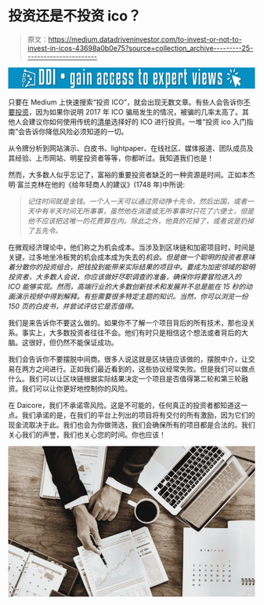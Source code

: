 # 投资还是不投资 ico？

> 原文：<https://medium.datadriveninvestor.com/to-invest-or-not-to-invest-in-icos-43698a0b0e75?source=collection_archive---------25----------------------->

[![](img/e712c537ea7e960cb7ed012f102d5631.png)](http://www.track.datadriveninvestor.com/1B9E)

只要在 Medium 上快速搜索“投资 ICO”，就会出现无数文章。有些人会告诉你[不要投资](https://hackernoon.com/dont-invest-in-ico-s-528f7466e048)，因为如果你说明 2017 年 ICO 骗局发生的情况，被骗的几率太高了。其他人会建议你如何使用传统的[清单](https://hackernoon.com/can-a-checklist-help-in-deciding-which-icos-to-invest-in-1c2eb29381c0)选择好的 ICO 进行投资。一堆“投资 ico 入门指南”会告诉你降低风险必须知道的一切。

从令牌分析到网站演示、白皮书、lightpaper、在线社区、媒体报道、团队成员及其经验、上市网站、明星投资者等等，你都听过。我知道我们也是！

然而，大多数人似乎忘记了，富裕的重要投资者缺乏的一种资源是时间。正如本杰明·富兰克林在他的《给年轻商人的建议》(1748 年)中所说:

> *记住时间就是金钱。一个人一天可以通过劳动挣十先令，然后出国，或者一天中有半天时间无所事事，虽然他在消遣或无所事事时只花了六便士，但是他不应该把这唯一的花费算在内。除此之外，他真的花掉了，或者说是扔掉了五先令。*

在微观经济理论中，他们称之为机会成本。当涉及到区块链和加密项目时，时间是关键，过多地坐冷板凳的机会成本成为失去的*机会。但是做一个聪明的投资者意味着分散你的投资组合，把钱投到能带来实际结果的项目中。要成为加密领域的聪明投资者，大多数人会说，你应该做好尽职调查的准备，确保你将要冒险进入的 ICO 能够实现。然而，高端行业的大多数创新技术和发展并不总是能在 15 秒的动画演示视频中得到解释。有些需要很多特定主题的知识。当然，你可以浏览一份 150 页的白皮书，并尝试评估它是否值得。*

我们是来告诉你不要这么做的。如果你不了解一个项目背后的所有技术，那也没关系。事实上，大多数投资者往往不会。他们有时只是相信这个想法或者背后的大脑。这很好，但仍然不能保证成功。

我们会告诉你不要摆脱中间商。很多人说这就是区块链应该做的，摆脱中介，让交易在两方之间进行。正如我们最近看到的，这些协议经常失败。但是我们可以做点什么。我们可以让区块链根据实际结果决定一个项目是否值得第二轮和第三轮融资。我们可以让你更好地控制你的风险。

在 Daicore，我们不承诺零风险。这是不可能的，任何真正的投资者都知道这一点。我们承诺的是，在我们的平台上列出的项目将有交付的所有激励，因为它们的现金流取决于此。我们也会为你做筛选，我们会确保所有的项目都是合法的。我们关心我们的声誉，我们也关心您的时间。你也应该！

![](img/3edd0dade8ddb3636fa3b5855ecce725.png)